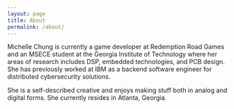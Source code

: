 ```yaml
---
layout: page
title: About
permalink: /about/
---
```

Michelle Chung is currently a game developer at Redemption Road Games and an MSECE student at the Georgia Institute of Technology where her areas of research includes DSP, embedded technologies, and PCB design. She has previously worked at IBM as a backend software engineer for distributed cybersecurity solutions.

She is a self-described creative and enjoys making stuff both in analog and digital forms. She currently resides in Atlanta, Georgia.
